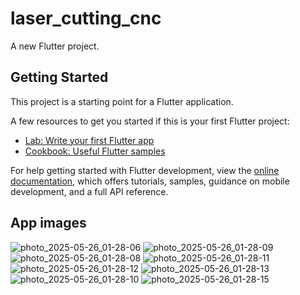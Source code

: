 # laser_cutting_cnc

A new Flutter project.

## Getting Started

This project is a starting point for a Flutter application.

A few resources to get you started if this is your first Flutter project:

- [Lab: Write your first Flutter app](https://docs.flutter.dev/get-started/codelab)
- [Cookbook: Useful Flutter samples](https://docs.flutter.dev/cookbook)

For help getting started with Flutter development, view the
[online documentation](https://docs.flutter.dev/), which offers tutorials,
samples, guidance on mobile development, and a full API reference.

## App images

![photo_2025-05-26_01-28-06](https://github.com/user-attachments/assets/e38888fe-850c-4c01-96a3-aac9c468969d)
![photo_2025-05-26_01-28-09](https://github.com/user-attachments/assets/d4960762-32a1-4160-af80-a7d8fdd4ff81)
![photo_2025-05-26_01-28-08](https://github.com/user-attachments/assets/368443c3-d829-42c4-834e-21ed92d57847)
![photo_2025-05-26_01-28-11](https://github.com/user-attachments/assets/4cb983a2-98b5-40cf-a106-08a2cbca1de9)
![photo_2025-05-26_01-28-12](https://github.com/user-attachments/assets/1f9bb39f-3964-40a2-9bfa-8bf1dd72fbbb)
![photo_2025-05-26_01-28-13](https://github.com/user-attachments/assets/56f11dab-f705-4e81-bdaa-2f6bd1e8a711)
![photo_2025-05-26_01-28-10](https://github.com/user-attachments/assets/80b6c073-9c1b-4cd9-b954-db0dc54dd8ea)
![photo_2025-05-26_01-28-15](https://github.com/user-attachments/assets/17ea97f3-b988-4b0d-8206-2ddf404e9388)


